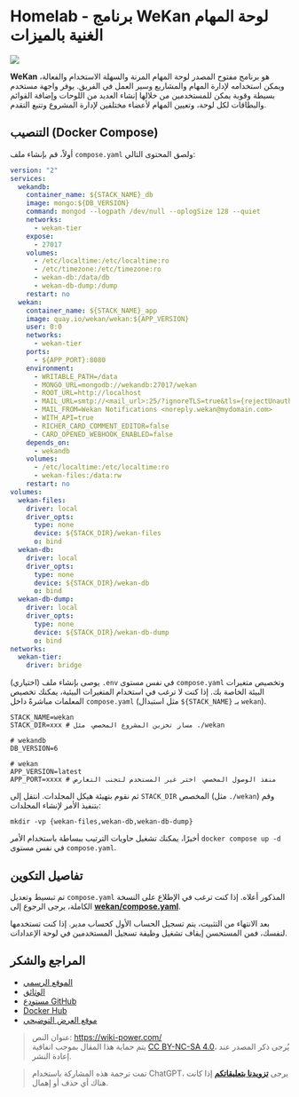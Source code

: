 # Homelab - برنامج WeKan لوحة المهام الغنية بالميزات

![](https://f004.backblazeb2.com/file/wiki-media/img/20230508175842.png)

**WeKan** هو برنامج مفتوح المصدر لوحة المهام المرنة والسهلة الاستخدام والفعالة، ويمكن استخدامه لإدارة المهام والمشاريع وسير العمل في الفريق. يوفر واجهة مستخدم بسيطة وقوية يمكن للمستخدمين من خلالها إنشاء العديد من اللوحات وإضافة القوائم والبطاقات لكل لوحة، وتعيين المهام لأعضاء مختلفين لإدارة المشروع وتتبع التقدم.

## التنصيب (Docker Compose)

أولاً، قم بإنشاء ملف `compose.yaml` ولصق المحتوى التالي:

```yaml title="compose.yaml"
version: "2"
services:
  wekandb:
    container_name: ${STACK_NAME}_db
    image: mongo:${DB_VERSION}
    command: mongod --logpath /dev/null --oplogSize 128 --quiet
    networks:
      - wekan-tier
    expose:
      - 27017
    volumes:
      - /etc/localtime:/etc/localtime:ro
      - /etc/timezone:/etc/timezone:ro
      - wekan-db:/data/db
      - wekan-db-dump:/dump
    restart: no
  wekan:
    container_name: ${STACK_NAME}_app
    image: quay.io/wekan/wekan:${APP_VERSION}
    user: 0:0
    networks:
      - wekan-tier
    ports:
      - ${APP_PORT}:8080
    environment:
      - WRITABLE_PATH=/data
      - MONGO_URL=mongodb://wekandb:27017/wekan
      - ROOT_URL=http://localhost
      - MAIL_URL=smtp://<mail_url>:25/?ignoreTLS=true&tls={rejectUnauthorized:false}
      - MAIL_FROM=Wekan Notifications <noreply.wekan@mydomain.com>
      - WITH_API=true
      - RICHER_CARD_COMMENT_EDITOR=false
      - CARD_OPENED_WEBHOOK_ENABLED=false
    depends_on:
      - wekandb
    volumes:
      - /etc/localtime:/etc/localtime:ro
      - wekan-files:/data:rw
    restart: no
volumes:
  wekan-files:
    driver: local
    driver_opts:
      type: none
      device: ${STACK_DIR}/wekan-files
      o: bind
  wekan-db:
    driver: local
    driver_opts:
      type: none
      device: ${STACK_DIR}/wekan-db
      o: bind
  wekan-db-dump:
    driver: local
    driver_opts:
      type: none
      device: ${STACK_DIR}/wekan-db-dump
      o: bind
networks:
  wekan-tier:
    driver: bridge
```


(اختياري) يوصى بإنشاء ملف `.env` في نفس مستوى `compose.yaml` وتخصيص متغيرات البيئة الخاصة بك. إذا كنت لا ترغب في استخدام المتغيرات البيئية، يمكنك تخصيص المعلمات مباشرةً داخل `compose.yaml` (مثل استبدال `${STACK_NAME}` بـ `wekan`).

```dotenv title=".env"
STACK_NAME=wekan
STACK_DIR=xxx # مسار تخزين المشروع المخصص، مثل ./wekan

# wekandb
DB_VERSION=6

# wekan
APP_VERSION=latest
APP_PORT=xxxx # منفذ الوصول المخصص، اختر غير المستخدم لتجنب التعارض
```

ثم نقوم بتهيئة هيكل المجلدات. انتقل إلى `STACK_DIR` المخصص (مثل `./wekan`) وقم بتنفيذ الأمر لإنشاء المجلدات:

```shell
mkdir -vp {wekan-files,wekan-db,wekan-db-dump}
```

أخيرًا، يمكنك تشغيل حاويات الترتيب ببساطة باستخدام الأمر `docker compose up -d` في نفس مستوى `compose.yaml`.

## تفاصيل التكوين

تم تبسيط وتعديل `compose.yaml` المذكور أعلاه. إذا كنت ترغب في الإطلاع على النسخة الكاملة، يرجى الرجوع إلى [**wekan/compose.yaml**](https://github.com/wekan/wekan/blob/master/compose.yaml).

بعد الانتهاء من التثبيت، يتم تسجيل الحساب الأول كحساب مدير. إذا كنت تستخدمها لنفسك، فمن المستحسن إيقاف تشغيل وظيفة تسجيل المستخدمين في لوحة الإعدادات.

## المراجع والشكر

- [الموقع الرسمي](https://wekan.github.io/)
- [الوثائق](https://github.com/wekan/wekan/wiki/Docker#note-docker-composeyml-works)
- [مستودع GitHub](https://github.com/wekan/wekan)
- [Docker Hub](https://hub.docker.com/r/wekanteam/wekan)
- [موقع العرض التوضيحي](https://boards.wekan.team/b/D2SzJKZDS4Z48yeQH/wekan-open-source-kanban-board-with-mit-license)

> عنوان النص: <https://wiki-power.com/>  
> يتم حماية هذا المقال بموجب اتفاقية [CC BY-NC-SA 4.0](https://creativecommons.org/licenses/by/4.0/deed.zh)، يُرجى ذكر المصدر عند إعادة النشر.

> تمت ترجمة هذه المشاركة باستخدام ChatGPT، يرجى [**تزويدنا بتعليقاتكم**](https://github.com/linyuxuanlin/Wiki_MkDocs/issues/new) إذا كانت هناك أي حذف أو إهمال.